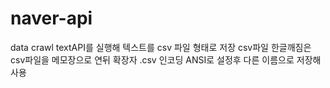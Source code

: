 # naver-api
data crawl
textAPI를 실행해 텍스트를 csv 파일 형태로 저장
csv파일 한글깨짐은 csv파일을 메모장으로 연뒤 확장자 .csv 인코딩 ANSI로 설정후 다른 이름으로 저장해 사용

